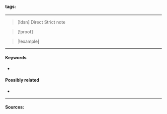#### tags: # 
***
>[!dsn] Direct Strict note
>


>[!proof]
>

>[!example] 
>
***
#### Keywords
- 
#### Possibly related
- 
***
#### Sources: